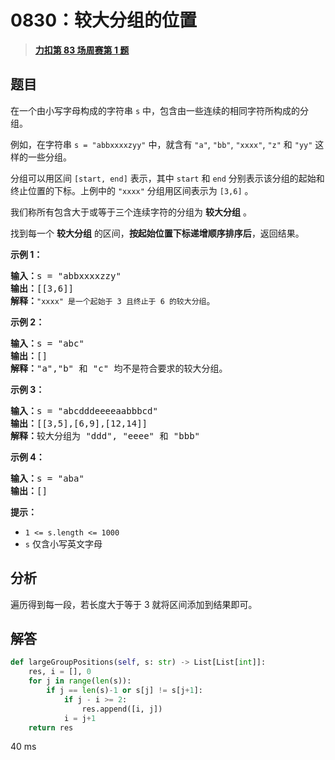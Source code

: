 # 0830：较大分组的位置


> <u>**[力扣第 83 场周赛第 1 题](https://leetcode.cn/problems/positions-of-large-groups/)**</u>

## 题目

<p>在一个由小写字母构成的字符串 <code>s</code> 中，包含由一些连续的相同字符所构成的分组。</p>

<p>例如，在字符串 <code>s = "abbxxxxzyy"</code> 中，就含有 <code>"a"</code>, <code>"bb"</code>, <code>"xxxx"</code>, <code>"z"</code> 和 <code>"yy"</code> 这样的一些分组。</p>

<p>分组可以用区间 <code>[start, end]</code> 表示，其中 <code>start</code> 和 <code>end</code> 分别表示该分组的起始和终止位置的下标。上例中的 <code>"xxxx"</code> 分组用区间表示为 <code>[3,6]</code> 。</p>

<p>我们称所有包含大于或等于三个连续字符的分组为 <strong>较大分组</strong> 。</p>

<p>找到每一个 <strong>较大分组</strong> 的区间，<strong>按起始位置下标递增顺序排序后</strong>，返回结果。</p>



<p><strong>示例 1：</strong></p>

<pre>
<strong>输入：</strong>s = "abbxxxxzzy"
<strong>输出：</strong>[[3,6]]
<strong>解释</strong><strong>：</strong><code>"xxxx" 是一个起始于 3 且终止于 6 的较大分组</code>。
</pre>

<p><strong>示例 2：</strong></p>

<pre>
<strong>输入：</strong>s = "abc"
<strong>输出：</strong>[]
<strong>解释：</strong>"a","b" 和 "c" 均不是符合要求的较大分组。
</pre>

<p><strong>示例 3：</strong></p>

<pre>
<strong>输入：</strong>s = "abcdddeeeeaabbbcd"
<strong>输出：</strong>[[3,5],[6,9],[12,14]]
<strong>解释：</strong>较大分组为 "ddd", "eeee" 和 "bbb"</pre>

<p><strong>示例 4：</strong></p>

<pre>
<strong>输入：</strong>s = "aba"
<strong>输出：</strong>[]
</pre>


<p><strong>提示：</strong></p>

<ul>
<li><code>1 <= s.length <= 1000</code></li>
<li><code>s</code> 仅含小写英文字母</li>
</ul>


## 分析

遍历得到每一段，若长度大于等于 3 就将区间添加到结果即可。

## 解答

```python
def largeGroupPositions(self, s: str) -> List[List[int]]:
	res, i = [], 0
	for j in range(len(s)):
		if j == len(s)-1 or s[j] != s[j+1]:
			if j - i >= 2:
				res.append([i, j])
			i = j+1
	return res
```
40 ms


